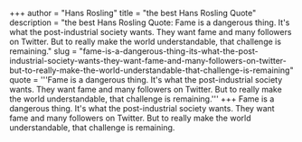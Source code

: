 +++
author = "Hans Rosling"
title = "the best Hans Rosling Quote"
description = "the best Hans Rosling Quote: Fame is a dangerous thing. It's what the post-industrial society wants. They want fame and many followers on Twitter. But to really make the world understandable, that challenge is remaining."
slug = "fame-is-a-dangerous-thing-its-what-the-post-industrial-society-wants-they-want-fame-and-many-followers-on-twitter-but-to-really-make-the-world-understandable-that-challenge-is-remaining"
quote = '''Fame is a dangerous thing. It's what the post-industrial society wants. They want fame and many followers on Twitter. But to really make the world understandable, that challenge is remaining.'''
+++
Fame is a dangerous thing. It's what the post-industrial society wants. They want fame and many followers on Twitter. But to really make the world understandable, that challenge is remaining.
